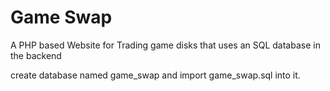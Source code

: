 # Game Swap
A PHP based Website for Trading game disks that uses an SQL database in the backend

create database named game_swap and import game_swap.sql into it.
